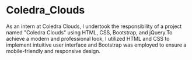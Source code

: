 # Coledra_Clouds
As an intern at Coledra Clouds, I undertook the responsibility of a project named "Coledra Clouds" using HTML, CSS, Bootstrap, and jQuery.To achieve a modern and professional look, I utilized HTML and CSS to implement intuitive user interface and Bootstrap was employed to ensure a mobile-friendly and responsive design.
